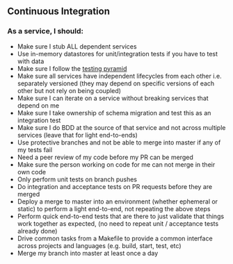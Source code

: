 ## Continuous Integration

### As a service, I should:

- Make sure I stub ALL dependent services
- Use in-memory datastores for unit/integration tests if you have to test with data
- Make sure I follow the [testing pyramid](https://googletesting.blogspot.co.uk/2015/04/just-say-no-to-more-end-to-end-tests.html)
- Make sure all services have independent lifecycles from each other i.e. separately versioned (they may depend on specific versions of each other but not rely on being coupled)
- Make sure I can iterate on a service without breaking services that depend on me
- Make sure I take ownership of schema migration and test this as an integration test
- Make sure I do BDD at the source of that service and not across multiple services (leave that for light end-to-ends)
- Use protective branches and not be able to merge into master if any of my tests fail
- Need a peer review of my code before my PR can be merged
- Make sure the person working on code for me can not merge in their own code
- Only perform unit tests on branch pushes
- Do integration and acceptance tests on PR requests before they are merged
- Deploy a merge to master into an environment (whether ephemeral or static) to perform a light end-to-end, not repeating the above steps
- Perform quick end-to-end tests that are there to just validate that things work together as expected, (no need to repeat unit / acceptance tests already done)
- Drive common tasks from a Makefile to provide a common interface across projects and languages (e.g. build, start, test, etc)
- Merge my branch into master at least once a day

